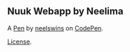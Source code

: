 Nuuk Webapp by Neelima
----------------------


A [Pen](https://codepen.io/neelswins/pen/XWEvbdQ) by [neelswins](https://codepen.io/neelswins) on [CodePen](https://codepen.io).

[License](https://codepen.io/license/pen/XWEvbdQ).